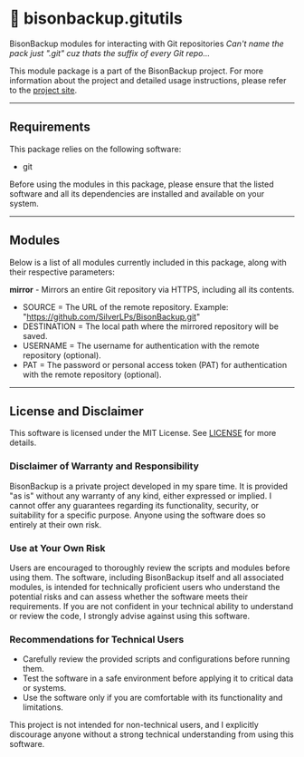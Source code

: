 # 👾 bisonbackup.gitutils
BisonBackup modules for interacting with Git repositories
*Can't name the pack just ".git" cuz thats the suffix of every Git repo...*

This module package is a part of the BisonBackup project. For more information about the project and detailed usage instructions, please refer to the [project site](https://github.com/SilverLPs/BisonBackup).

---

## Requirements
This package relies on the following software:
- git

Before using the modules in this package, please ensure that the listed software and all its dependencies are installed and available on your system.

---

## Modules
Below is a list of all modules currently included in this package, along with their respective parameters:

**mirror** - Mirrors an entire Git repository via HTTPS, including all its contents.
- SOURCE = The URL of the remote repository. Example: "https://github.com/SilverLPs/BisonBackup.git"
- DESTINATION = The local path where the mirrored repository will be saved.
- USERNAME = The username for authentication with the remote repository (optional).
- PAT = The password or personal access token (PAT) for authentication with the remote repository (optional).

---

## License and Disclaimer

This software is licensed under the MIT License. See [LICENSE](LICENSE) for more details.

### Disclaimer of Warranty and Responsibility

BisonBackup is a private project developed in my spare time. It is provided "as is" without any warranty of any kind, either expressed or implied. I cannot offer any guarantees regarding its functionality, security, or suitability for a specific purpose. Anyone using the software does so entirely at their own risk.

### Use at Your Own Risk

Users are encouraged to thoroughly review the scripts and modules before using them. The software, including BisonBackup itself and all associated modules, is intended for technically proficient users who understand the potential risks and can assess whether the software meets their requirements. If you are not confident in your technical ability to understand or review the code, I strongly advise against using this software.

### Recommendations for Technical Users

- Carefully review the provided scripts and configurations before running them.
- Test the software in a safe environment before applying it to critical data or systems. 
- Use the software only if you are comfortable with its functionality and limitations.

This project is not intended for non-technical users, and I explicitly discourage anyone without a strong technical understanding from using this software.
